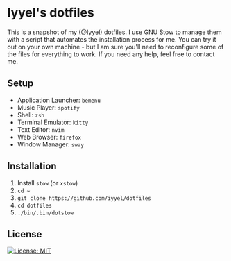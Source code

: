 # Iyyel's dotfiles

This is a snapshot of my [(@Iyyel)](https://github.com/iyyel) dotfiles. I use GNU Stow to manage them with a script that automates the installation process for me. You can try it out on your own machine - but I am sure you'll need to reconfigure some of the files for everything to work. If you need any help, feel free to contact me.

## Setup

- Application Launcher: `bemenu`
- Music Player: `spotify`
- Shell: `zsh`
- Terminal Emulator: `kitty`
- Text Editor: `nvim`
- Web Browser: `firefox`
- Window Manager: `sway`

## Installation

1. Install `stow` (or `xstow`)
2. `cd ~`
3. `git clone https://github.com/iyyel/dotfiles`
4. `cd dotfiles`
5. `./bin/.bin/dotstow`

## License 
[![License: MIT](https://img.shields.io/badge/License-MIT-yellow.svg)](LICENSE.md)

